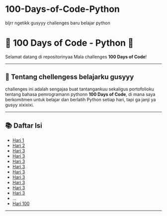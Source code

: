 # 100-Days-of-Code-Python
bljrr ngetikk gusyyy challenges baru belajar python

# 🌟 100 Days of Code - Python 🌟

Selamat datang di repositorinyaa Mala challenges **100 Days of Code**! 

---

## 📅 Tentang chellengess belajarku gusyyy

challenges ini adalah sengajaa buat tantangankuu sekaligus portofolioku tentang bahasa pemrogramann pythonn **100 Days of Code**, di mana saya berkomitmen untuk belajar dan berlatih Python setiap hari, tapi ga janji ya gusyy xixixixi.

---

## 📚 Daftar Isi

- [Hari 1](./Day-1)
- [Hari 2](./Day-2)
- [Hari 3](./Day-3)
- [Hari 3](./Day-4)
- [Hari 3](./Day-5)
- [Hari 3](./Day-6)
- [Hari 3](./Day-7)
- [Hari 3](./Day-8)
- [Hari 3](./Day-9)
- [Hari 3](./Day-10)
- [Hari 3](./Day-11)
- ...
- [Hari 100](./Day-100)

---

